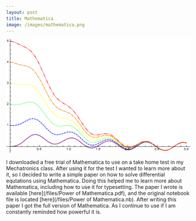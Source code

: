```yaml
---
layout: post
title: Mathematica
image: /images/mathematica.png
---
```


![Mathematica](/images/mathematica.png)

I downloaded a free trial of Mathematica to use on a take home test in my Mechatronics class. After using it for the test I wanted to learn more about it, so I decided to write a simple paper on how to solve differential equtations using Mathematica. Doing this helped me to learn more about Mathematica, including how to use it for typesetting. The paper I wrote is available [here](/files/Power of Mathematica.pdf), and the original notebook file is located [here](/files/Power of Mathematica.nb). After writing this paper I got the full version of Mathematica. As I continue to use if I am constantly reminded how powerful it is.
